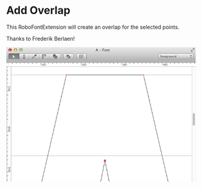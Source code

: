Add Overlap
==============

This RoboFontExtension will create an overlap for the selected points.

Thanks to Frederik Berlaen!

![Preview](AddOverlapPreview.gif "Preview")
